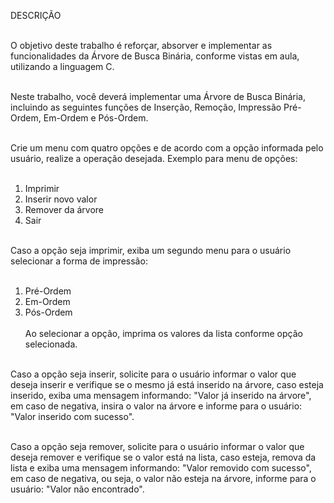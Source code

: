 DESCRIÇÃO<br><br>

O objetivo deste trabalho é reforçar, absorver e implementar as funcionalidades da Árvore de Busca Binária, conforme vistas em aula, utilizando a linguagem C.<br><br>

Neste trabalho, você deverá implementar uma Árvore de Busca Binária, incluindo as seguintes funções de Inserção, Remoção, Impressão Pré-Ordem, Em-Ordem e Pós-Ordem.<br><br>

Crie um menu com quatro opções e de acordo com a opção informada pelo usuário, realize a operação desejada. Exemplo para menu de opções:<br><br>

1. Imprimir <br>
2. Inserir novo valor <br>
3. Remover da árvore <br>
4. Sair<br><br>

Caso a opção seja imprimir, exiba um segundo menu para o usuário selecionar a forma de impressão:<br><br>

1. Pré-Ordem<br>
2. Em-Ordem<br>
3. Pós-Ordem<br><br>
Ao selecionar a opção, imprima os valores da lista conforme opção selecionada.<br><br>

Caso a opção seja inserir, solicite para o usuário informar o valor que deseja inserir e verifique se o mesmo já está inserido na árvore, caso esteja inserido, exiba uma mensagem informando: "Valor já inserido na árvore", em caso de negativa, insira o valor na árvore e informe para o usuário: "Valor inserido com sucesso".<br><br>

Caso a opção seja remover, solicite para o usuário informar o valor que deseja remover e verifique se o valor está na lista, caso esteja, remova da lista e exiba uma mensagem informando: "Valor removido com sucesso", em caso de negativa, ou seja, o valor não esteja na árvore, informe para o usuário: "Valor não encontrado".<br><br>
